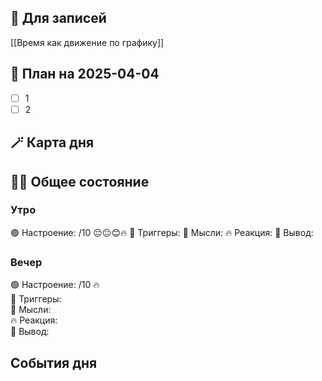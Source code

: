 ## 📒 Для записей

[[Время как движение по графику]]
## 📝 План на 2025-04-04 

- [ ] 1
- [ ] 2

## 🪄 Карта дня


## 🧘‍♂️ Общее состояние

### Утро

🟢 Настроение: /10 😔😐😊🔥
📍 Триггеры: 
💭 Мысли: 
🔥 Реакция: 
🎯 Вывод: 

### Вечер

🟢 Настроение: /10 🔥  
📍 Триггеры:   
💭 Мысли:  
🔥 Реакция:  
🎯 Вывод:

## События дня